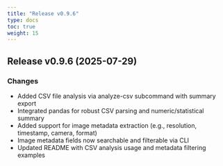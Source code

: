 ```yaml
---
title: "Release v0.9.6"
type: docs
toc: true
weight: 15
---
```


## Release v0.9.6 (2025-07-29)

### Changes
- Added CSV file analysis via analyze-csv subcommand with summary export
- Integrated pandas for robust CSV parsing and numeric/statistical summary
- Added support for image metadata extraction (e.g., resolution, timestamp, camera, format)
- Image metadata fields now searchable and filterable via CLI
- Updated README with CSV analysis usage and metadata filtering examples